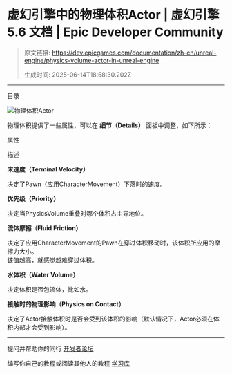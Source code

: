 # 虚幻引擎中的物理体积Actor | 虚幻引擎 5.6 文档 | Epic Developer Community

> 原文链接: https://dev.epicgames.com/documentation/zh-cn/unreal-engine/physics-volume-actor-in-unreal-engine
> 
> 生成时间: 2025-06-14T18:58:30.202Z

---

目录

![物理体积Actor](https://dev.epicgames.com/community/api/documentation/image/c3b9888c-b840-4597-8253-0d36e0dcbe49?resizing_type=fill&width=1920&height=335)

物理体积提供了一些属性，可以在 **细节（Details）** 面板中调整，如下所示：

属性

描述

**末速度（Terminal Velocity）**

决定了Pawn（应用CharacterMovement）下落时的速度。

**优先级（Priority）**

决定当PhysicsVolume重叠时哪个体积占主导地位。

**流体摩擦（Fluid Friction）**

决定了应用CharacterMovement的Pawn在穿过体积移动时，该体积所应用的摩擦力大小。  
该值越高，就感觉越难穿过体积。

**水体积（Water Volume）**

决定体积是否包流体，比如水。

**接触时的物理影响（Physics on Contact）**

决定了Actor接触体积时是否会受到该体积的影响（默认情况下，Actor必须在体积内部才会受到影响）。

* * *

提问并帮助你的同行 [开发者论坛](https://forums.unrealengine.com/categories?tag=unreal-engine)

编写你自己的教程或阅读其他人的教程 [学习库](https://dev.epicgames.com/community/unreal-engine/learning)